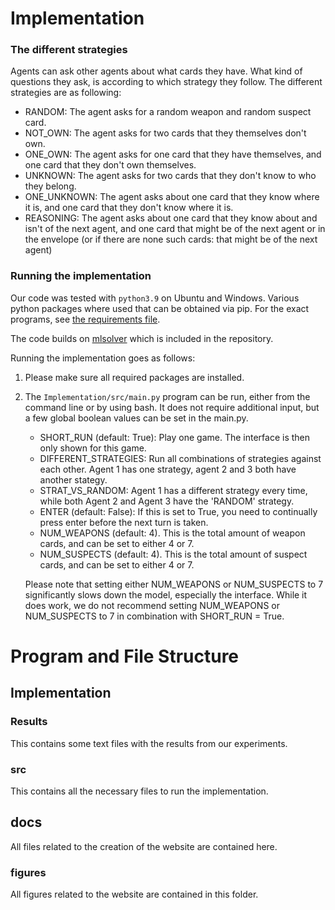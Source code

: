 # Implementation
### The different strategies
Agents can ask other agents about what cards they have. What kind of questions they ask, is according to which strategy they follow.
The different strategies are as following:
* RANDOM: The agent asks for a random weapon and random suspect card.
* NOT_OWN: The agent asks for two cards that they themselves don't own.
* ONE_OWN:  The agent asks for one card that they have themselves, and one card that they don't own themselves.
* UNKNOWN: The agent asks for two cards that they don't know to who they belong.
* ONE_UNKNOWN: The agent asks about one card that they know where it is, and one card that they don't know where it is.
* REASONING: The agent asks about one card that they know about and isn't of the next agent, and one card that might be of the next
            agent or in the envelope (or if there are none such cards: that might be of the next agent)
### Running the implementation
Our code was tested with `python3.9` on Ubuntu and Windows.
Various python packages where used that can be obtained via pip. For the exact programs, see [the requirements file](requirements.txt).

The code builds on [mlsolver](https://github.com/erohkohl/mlsolver) which is included in the repository.

Running the implementation goes as follows:

1. Please make sure all required packages are installed.
2. The `Implementation/src/main.py` program can be run, either from the command line or by using bash.
    It does not require additional input, but a few global boolean values can be set in the main.py.
   * SHORT_RUN (default: True): Play one game. The interface is then only shown for this game.
    * DIFFERENT_STRATEGIES: Run all combinations of strategies against each other. Agent 1 has one strategy, agent 2 and 3 both have another stategy.
    * STRAT_VS_RANDOM: Agent 1 has a different strategy every time, while both Agent 2 and Agent 3 have the 'RANDOM' strategy.
    * ENTER (default: False): If this is set to True, you need to continually press enter before the next turn is taken.
    * NUM_WEAPONS (default: 4). This is the total amount of weapon cards, and can be set to either 4 or 7.
    * NUM_SUSPECTS (default: 4). This is the total amount of suspect cards, and can be set to either 4 or 7.

    Please note that setting either NUM_WEAPONS or NUM_SUSPECTS to 7 significantly slows down the model,
especially the interface. While it does work, we do not recommend setting NUM_WEAPONS or NUM_SUSPECTS to 7 in
   combination with SHORT_RUN = True.

# Program and File Structure
## Implementation
### Results
This contains some text files with the results from our experiments.
### src
This contains all the necessary files to run the implementation.
## docs
All files related to the creation of the website are contained here.
### figures
All figures related to the website are contained in this folder.
